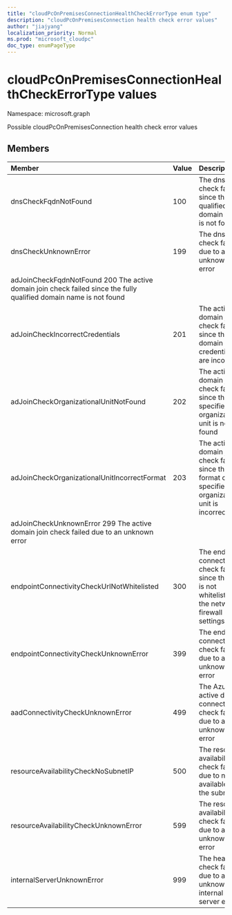 ```yaml
---
title: "cloudPcOnPremisesConnectionHealthCheckErrorType enum type"
description: "cloudPcOnPremisesConnection health check error values"
author: "jiajyang"
localization_priority: Normal
ms.prod: "microsoft_cloudpc"
doc_type: enumPageType
---
```


# cloudPcOnPremisesConnectionHealthCheckErrorType values

Namespace: microsoft.graph

Possible cloudPcOnPremisesConnection health check error values

## Members
|Member|Value|Description|
|:---|:---|:---|
|dnsCheckFqdnNotFound|100|The dns check failed since the fully qualified domain name is not found|
|dnsCheckUnknownError|199|The dns check failed due to an unknown error
adJoinCheckFqdnNotFound 200 The active domain join check failed since the fully qualified domain name is not found|
|adJoinCheckIncorrectCredentials| 201| The active domain join check failed since the domain credentials are incorrect|
|adJoinCheckOrganizationalUnitNotFound| 202| The active domain join check failed since the specified organizational unit is not found|
|adJoinCheckOrganizationalUnitIncorrectFormat| 203| The active domain join check failed since the format of specified organizational unit is incorrect
adJoinCheckUnknownError 299 The active domain join check failed due to an unknown error|
|endpointConnectivityCheckUrlNotWhitelisted| 300| The endpoint connectivity check failed since the url is not whitelisted in the network firewall settings|
|endpointConnectivityCheckUnknownError| 399| The endpoint connectivity check failed due to an unknown error|
|aadConnectivityCheckUnknownError |499| The Azure active directy connectivity check failed due to an unknown error|
|resourceAvailabilityCheckNoSubnetIP |500| The resource availability check failed due to no available ip in the subnet|
|resourceAvailabilityCheckUnknownError |599| The resource availability check failed due to an unknown error|
|internalServerUnknownError |999| The health check failed due to an unknown internal server error|
